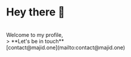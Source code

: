 # Hey there 👋
<br/>
Welcome to my profile,
<br/>
> **Let's be in touch** <br /> [contact@majid.one](mailto:contact@majid.one)

